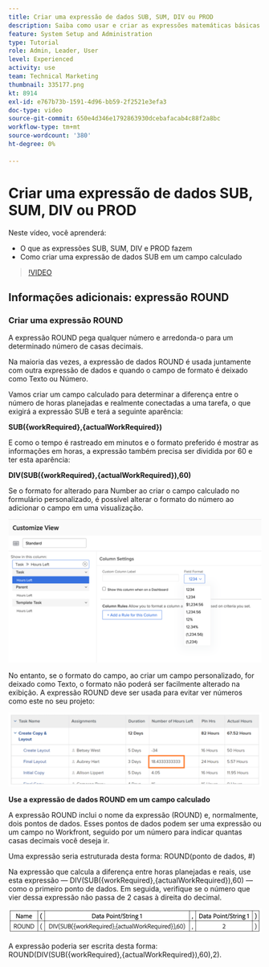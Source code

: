 ```yaml
---
title: Criar uma expressão de dados SUB, SUM, DIV ou PROD
description: Saiba como usar e criar as expressões matemáticas básicas em um campo calculado no Adobe [!DNL Workfront].
feature: System Setup and Administration
type: Tutorial
role: Admin, Leader, User
level: Experienced
activity: use
team: Technical Marketing
thumbnail: 335177.png
kt: 8914
exl-id: e767b73b-1591-4d96-bb59-2f2521e3efa3
doc-type: video
source-git-commit: 650e4d346e1792863930dcebafacab4c88f2a8bc
workflow-type: tm+mt
source-wordcount: '380'
ht-degree: 0%

---
```


# Criar uma expressão de dados SUB, SUM, DIV ou PROD

Neste vídeo, você aprenderá:

* O que as expressões SUB, SUM, DIV e PROD fazem
* Como criar uma expressão de dados SUB em um campo calculado

>[!VIDEO](https://video.tv.adobe.com/v/335177/?quality=12&learn=on)

## Informações adicionais: expressão ROUND

### Criar uma expressão ROUND

A expressão ROUND pega qualquer número e arredonda-o para um determinado número de casas decimais.

Na maioria das vezes, a expressão de dados ROUND é usada juntamente com outra expressão de dados e quando o campo de formato é deixado como Texto ou Número.

Vamos criar um campo calculado para determinar a diferença entre o número de horas planejadas e realmente conectadas a uma tarefa, o que exigirá a expressão SUB e terá a seguinte aparência:

**SUB({workRequired},{actualWorkRequired})**

E como o tempo é rastreado em minutos e o formato preferido é mostrar as informações em horas, a expressão também precisa ser dividida por 60 e ter esta aparência:

**DIV(SUB({workRequired},{actualWorkRequired}),60)**

Se o formato for alterado para Number ao criar o campo calculado no formulário personalizado, é possível alterar o formato do número ao adicionar o campo em uma visualização.

![Balanceador de carga de trabalho com relatório de utilização](assets/round01.png)

No entanto, se o formato do campo, ao criar um campo personalizado, for deixado como Texto, o formato não poderá ser facilmente alterado na exibição. A expressão ROUND deve ser usada para evitar ver números como este no seu projeto:

![Balanceador de carga de trabalho com relatório de utilização](assets/round02.png)

<b>Use a expressão de dados ROUND em um campo calculado</b>

A expressão ROUND inclui o nome da expressão (ROUND) e, normalmente, dois pontos de dados. Esses pontos de dados podem ser uma expressão ou um campo no Workfront, seguido por um número para indicar quantas casas decimais você deseja ir.

Uma expressão seria estruturada desta forma: ROUND(ponto de dados, #)

Na expressão que calcula a diferença entre horas planejadas e reais, use esta expressão — DIV(SUB({workRequired},{actualWorkRequired}),60) — como o primeiro ponto de dados. Em seguida, verifique se o número que vier dessa expressão não passa de 2 casas à direita do decimal.

![Balanceador de carga de trabalho com relatório de utilização](assets/round03.png)

A expressão poderia ser escrita desta forma: ROUND(DIV(SUB({workRequired},{actualWorkRequired}),60),2).
